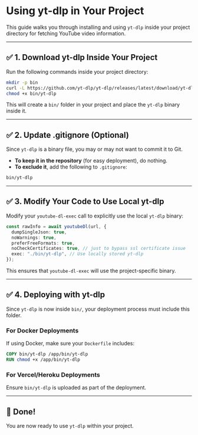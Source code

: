 # Using yt-dlp in Your Project

This guide walks you through installing and using `yt-dlp` inside your project directory for fetching YouTube video information.

---

## ✅ 1. Download yt-dlp Inside Your Project

Run the following commands inside your project directory:

```sh
mkdir -p bin
curl -L https://github.com/yt-dlp/yt-dlp/releases/latest/download/yt-dlp -o bin/yt-dlp
chmod +x bin/yt-dlp
```

This will create a `bin/` folder in your project and place the `yt-dlp` binary inside it.

---

## ✅ 2. Update .gitignore (Optional)

Since `yt-dlp` is a binary file, you may or may not want to commit it to Git.

- **To keep it in the repository** (for easy deployment), do nothing.
- **To exclude it**, add the following to `.gitignore`:

```bash
bin/yt-dlp
```

---

## ✅ 3. Modify Your Code to Use Local yt-dlp

Modify your `youtube-dl-exec` call to explicitly use the local `yt-dlp` binary:

```ts
const rawInfo = await youtubeDl(url, {
  dumpSingleJson: true,
  noWarnings: true,
  preferFreeFormats: true,
  noCheckCertificates: true, // just to bypass ssl certificate issue
  exec: "./bin/yt-dlp", // Use locally stored yt-dlp
});
```

This ensures that `youtube-dl-exec` will use the project-specific binary.

---

## ✅ 4. Deploying with yt-dlp

Since `yt-dlp` is now inside `bin/`, your deployment process must include this folder.

### **For Docker Deployments**

If using Docker, make sure your `Dockerfile` includes:

```dockerfile
COPY bin/yt-dlp /app/bin/yt-dlp
RUN chmod +x /app/bin/yt-dlp
```

### **For Vercel/Heroku Deployments**

Ensure `bin/yt-dlp` is uploaded as part of the deployment.

---

## 🎉 Done!

You are now ready to use `yt-dlp` within your project.
